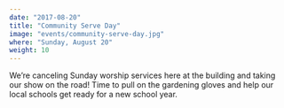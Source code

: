 ```yaml
---
date: "2017-08-20"
title: "Community Serve Day"
image: "events/community-serve-day.jpg"
where: "Sunday, August 20"
weight: 10
---
```


We’re canceling Sunday worship services here at the building and taking our show on the road! Time to pull on the gardening gloves and help our local schools get ready for a new school year.

